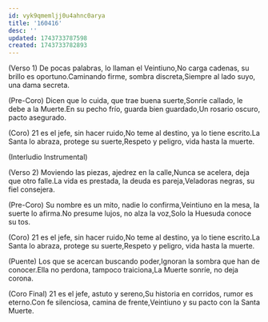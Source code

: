 ```yaml
---
id: vyk9qmemljj0u4ahnc0arya
title: '160416'
desc: ''
updated: 1743733787598
created: 1743733782893
---
```

(Verso 1)
De pocas palabras, lo llaman el Veintiuno,No carga cadenas, su brillo es oportuno.Caminando firme, sombra discreta,Siempre al lado suyo, una dama secreta.

(Pre-Coro)
Dicen que lo cuida, que trae buena suerte,Sonríe callado, le debe a la Muerte.En su pecho frío, guarda bien guardado,Un rosario oscuro, pacto asegurado.

(Coro)
21 es el jefe, sin hacer ruido,No teme al destino, ya lo tiene escrito.La Santa lo abraza, protege su suerte,Respeto y peligro, vida hasta la muerte.

(Interludio Instrumental)

(Verso 2)
Moviendo las piezas, ajedrez en la calle,Nunca se acelera, deja que otro falle.La vida es prestada, la deuda es pareja,Veladoras negras, su fiel consejera.

(Pre-Coro)
Su nombre es un mito, nadie lo confirma,Veintiuno en la mesa, la suerte lo afirma.No presume lujos, no alza la voz,Solo la Huesuda conoce su tos.

(Coro)
21 es el jefe, sin hacer ruido,No teme al destino, ya lo tiene escrito.La Santa lo abraza, protege su suerte,Respeto y peligro, vida hasta la muerte.

(Puente)
Los que se acercan buscando poder,Ignoran la sombra que han de conocer.Ella no perdona, tampoco traiciona,La Muerte sonríe, no deja corona.

(Coro Final)
21 es el jefe, astuto y sereno,Su historia en corridos, rumor es eterno.Con fe silenciosa, camina de frente,Veintiuno y su pacto con la Santa Muerte.